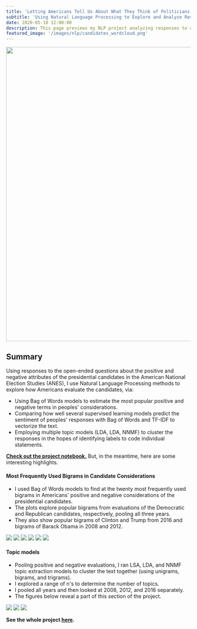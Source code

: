 ```yaml
---
title: 'Letting Americans Tell Us About What They Think of Politicians In Their Own Words'
subtitle: 'Using Natural Language Processing to Explore and Analyze Responses to Open-Ended Questions About Presidential Candidates'
date: 2020-05-10 12:00:00
description: This page previews my NLP project analyzing responses to open-ended survey questions about presidential candidates.
featured_image: '/images/nlp/candidates_wordcloud.png'
---
```

<img src="/images/nlp/candidates_wordcloud.png" width="800" height="800" align="center">


## Summary

Using responses to the open-ended questions about the positive and negative attributes of the presidential candidates in the American National Election Studies (ANES), I use Natural Language Processing methods to explore how Americans evaluate the candidates, via:
- Using Bag of Words models to estimate the most popular positive and negative terms in peoples' considerations.
- Comparing how well several supervised learning models predict the sentiment of peoples' responses with Bag of Words and TF-IDF to vectorize the text.
- Employing multiple topic models (LDA, LDA, NNMF) to cluster the responses in the hopes of identifying labels to code individual statements.


[__Check out the project notebook.__](https://github.com/slackademic/Projects/blob/master/nlp_openended_anes.ipynb) But, in the meantime, here are some interesting highlights.

#### Most Frequently Used Bigrams in Candidate Considerations
- I used Bag of Words models to find at the twenty most frequently used bigrams in Americans' positive and negative considerations of the presidential candidates.
- The plots explore popular bigrams from evaluations of the Democratic and Republican candidates, respectively, pooling all three years.
- They also show popular bigrams of Clinton and Trump from 2016 and bigrams of Barack Obama in 2008 and 2012.

<div class="gallery" data-columns="2">
    <img src="/images/nlp/dembigrams_allyears.png">
    <img src="/images/nlp/gopbigrams_allyears.png">
		<img src="/images/nlp/clintonbigrams_2016.png">
    <img src="/images/nlp/trumpbigrams_2016.png">
		<img src="/images/nlp/obamaposbigrams_0812.png">
		<img src="/images/nlp/obamanegbigrams_0812.png">
</div>

#### Topic models
- Pooling positive and negative evaluations, I ran LSA, LDA, and NNMF topic extraction models to cluster the text together (using unigrams, bigrams, and trigrams).
- I explored a range of n's to determine the number of topics.
- I pooled all years and then looked at 2008, 2012, and 2016 separately.
- The figures below reveal a part of this section of the project.

<div class="gallery" data-columns="3">
    <img src="/images/nlp/fourtopics_bigrams_allyears.pdf">
    <img src="/images/nlp/fivetopics_trigrams_allyears.pdf">
    <img src="/images/nlp/fourtopics_bigrams_2016.pdf">
</div>

__See the whole project [here](https://github.com/slackademic/Projects/blob/master/nlp_openended_anes.ipynb).__

